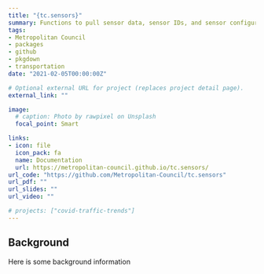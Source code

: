 ```yaml
---
title: "{tc.sensors}"
summary: Functions to pull sensor data, sensor IDs, and sensor configuration for MnDOT metro district
tags:
- Metropolitan Council
- packages
- github
- pkgdown
- transportation
date: "2021-02-05T00:00:00Z"

# Optional external URL for project (replaces project detail page).
external_link: ""

image:
  # caption: Photo by rawpixel on Unsplash
  focal_point: Smart

links:
- icon: file
  icon_pack: fa
  name: Documentation
  url: https://metropolitan-council.github.io/tc.sensors/
url_code: "https://github.com/Metropolitan-Council/tc.sensors"
url_pdf: ""
url_slides: ""
url_video: ""

# projects: ["covid-traffic-trends"]
---
```


## Background  

Here is some background information 




